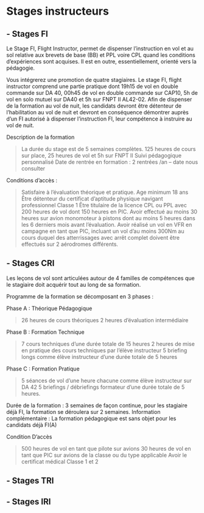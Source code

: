 # Stages instructeurs

## - Stages FI


Le Stage FI, Flight Instructor, permet de dispenser l’instruction en vol et au sol relative aux brevets de base (BB) et PPL voire CPL quand les conditions d’expériences sont acquises. Il est en outre, essentiellement, orienté vers la pédagogie.

Vous intégrerez une promotion de quatre stagiaires. Le stage FI, flight instructor comprend une partie pratique dont 19h15 de vol en double commande sur DA 40, 00h45 de vol en double commande sur CAP10, 5h de vol en solo mutuel sur DA40 et 5h sur FNPT II AL42-02. Afin de dispenser de la formation au vol de nuit, les candidats devront être détenteur de l’habilitation au vol de nuit et devront en conséquence démontrer auprès d’un FI autorisé à dispenser l’instruction FI, leur compétence à instruire au vol de nuit.

Description de la formation
> La durée du stage est de 5 semaines complètes.
> 125 heures de cours sur place, 25 heures de vol et 5h sur FNPT II
> Suivi pédagogique personnalisé
> Date de rentrée en formation : 2 rentrées /an – date nous consulter

Conditions d’accès :
> Satisfaire à l’évaluation théorique et pratique.
> Age minimum 18 ans
> Être détenteur du certificat d’aptitude physique navigant professionnel Classe 1
> Être titulaire de la licence CPL ou PPL avec 200 heures de vol dont 150 heures en PIC.
> Avoir effectué au moins 30 heures sur avion monomoteur à pistons dont au moins 5 heures dans les 6 derniers mois avant l’évaluation.
> Avoir réalisé un vol en VFR en campagne en tant que PIC, incluant un vol d’au moins 300Nm au cours duquel des atterrissages avec arrêt complet doivent être effectués sur 2 aérodromes différents.


## - Stages CRI


Les leçons de vol sont articulées autour de 4 familles de compétences que le stagiaire doit acquérir tout au long de sa formation.

Programme de la formation se décomposant en 3 phases :

Phase A : Théorique Pédagogique
> 26 heures de cours théoriques
> 2 heures d’évaluation intermédiaire

Phase B : Formation Technique
> 7 cours techniques d’une durée totale de 15 heures
> 2 heures de mise en pratique des cours techniques par l’élève instructeur
> 5 briefing longs comme élève instructeur d’une durée totale de 5 heures

Phase C : Formation Pratique
> 5 séances de vol d’une heure chacune comme élève instructeur sur DA 42
> 5 briefings / débriefings formateur d’une durée totale de 5 heures.

Durée de la formation : 3 semaines de façon continue, pour les stagiaire déjà FI, la formation se déroulera sur 2 semaines. Information complémentaire : La formation pédagogique est sans objet pour les candidats déjà FI(A)

Condition D’accès
> 500 heures de vol en tant que pilote sur avions
> 30 heures de vol en tant que PIC sur avions de la classe ou du type applicable
> Avoir le certificat médical Classe 1 et 2


## - Stages TRI

## - Stages IRI
